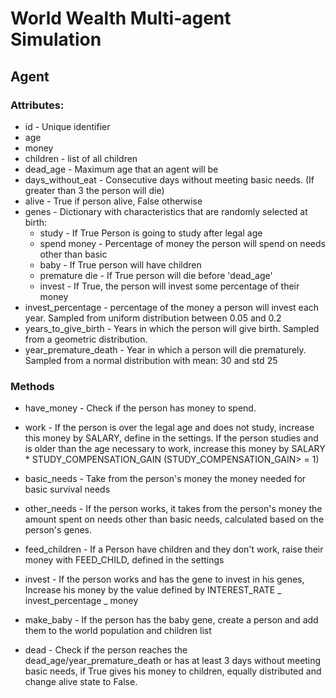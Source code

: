 # World Wealth Multi-agent Simulation

## Agent

### Attributes:

- id - Unique identifier
- age
- money
- children - list of all children
- dead_age - Maximum age that an agent will be
- days_without_eat - Consecutive days without meeting basic needs. (If greater than 3 the person will die)
- alive - True if person alive, False otherwise
- genes - Dictionary with characteristics that are randomly selected at birth:
  - study - If True Person is going to study after legal age
  - spend money - Percentage of money the person will spend on needs other than basic
  - baby - If True person will have children
  - premature die - If True person will die before 'dead_age'
  - invest - If True, the person will invest some percentage of their money
- invest_percentage - percentage of the money a person will invest each year. Sampled from uniform distribution between 0.05 and 0.2
- years_to_give_birth - Years in which the person will give birth. Sampled from a geometric distribution.
- year_premature_death - Year in which a person will die prematurely. Sampled from a normal distribution with mean: 30 and std 25

### Methods

- have_money - Check if the person has money to spend.
- work - If the person is over the legal age and does not study, increase this money by SALARY, define in the settings. If the person studies and is older than the age necessary to work, increase this money by SALARY \* STUDY_COMPENSATION_GAIN (STUDY_COMPENSATION_GAIN> = 1)

- basic_needs - Take from the person's money the money needed for basic survival needs

- other_needs - If the person works, it takes from the person's money the amount spent on needs other than basic needs, calculated based on the person's genes.

- feed_children - If a Person have children and they don't work, raise their money with FEED_CHILD, defined in the settings

- invest - If the person works and has the gene to invest in his genes, Increase his money by the value defined by INTEREST_RATE _ invest_percentage _ money

- make_baby - If the person has the baby gene, create a person and add them to the world population and children list

- dead - Check if the person reaches the dead_age/year_premature_death or has at least 3 days without meeting basic needs, if True gives his money to children, equally distributed and change alive state to False.
